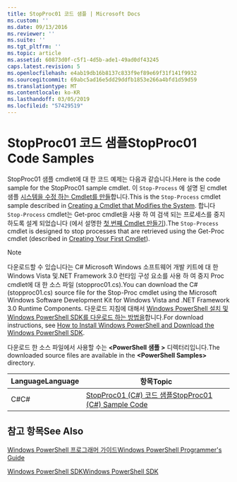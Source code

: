 ```yaml
---
title: StopProc01 코드 샘플 | Microsoft Docs
ms.custom: ''
ms.date: 09/13/2016
ms.reviewer: ''
ms.suite: ''
ms.tgt_pltfrm: ''
ms.topic: article
ms.assetid: 60873d0f-c5f1-4d5b-ade1-49ad0df43245
caps.latest.revision: 5
ms.openlocfilehash: e4ab19db16b8137c833f9ef89e69f31f141f9932
ms.sourcegitcommit: 69abc5ad16e5dd29ddfb1853e266a4bfd1d59d59
ms.translationtype: MT
ms.contentlocale: ko-KR
ms.lasthandoff: 03/05/2019
ms.locfileid: "57429519"
---
```

# <a name="stopproc01-code-samples"></a><span data-ttu-id="68666-102">StopProc01 코드 샘플</span><span class="sxs-lookup"><span data-stu-id="68666-102">StopProc01 Code Samples</span></span>

<span data-ttu-id="68666-103">StopProc01 샘플 cmdlet에 대 한 코드 예제는 다음과 같습니다.</span><span class="sxs-lookup"><span data-stu-id="68666-103">Here is the code sample for the StopProc01 sample cmdlet.</span></span> <span data-ttu-id="68666-104">이 `Stop-Process` 에 설명 된 cmdlet 샘플 [시스템을 수정 하는 Cmdlet를 만들](../cmdlet/creating-a-cmdlet-that-modifies-the-system.md)합니다.</span><span class="sxs-lookup"><span data-stu-id="68666-104">This is the `Stop-Process` cmdlet sample described in [Creating a Cmdlet that Modifies the System](../cmdlet/creating-a-cmdlet-that-modifies-the-system.md).</span></span> <span data-ttu-id="68666-105">합니다 `Stop-Process` cmdlet는 Get-proc cmdlet을 사용 하 여 검색 되는 프로세스를 중지 하도록 설계 되었습니다 (에서 설명한 [첫 번째 Cmdlet 만들기](../cmdlet/creating-a-cmdlet-without-parameters.md)).</span><span class="sxs-lookup"><span data-stu-id="68666-105">The `Stop-Process` cmdlet is designed to stop processes that are retrieved using the Get-Proc cmdlet (described in [Creating Your First Cmdlet](../cmdlet/creating-a-cmdlet-without-parameters.md)).</span></span>

> [!NOTE]
> <span data-ttu-id="68666-106">다운로드할 수 있습니다는 C# Microsoft Windows 소프트웨어 개발 키트에 대 한 Windows Vista 및.NET Framework 3.0 런타임 구성 요소를 사용 하 여 중지 Proc cmdlet에 대 한 소스 파일 (stopproc01.cs).</span><span class="sxs-lookup"><span data-stu-id="68666-106">You can download the C# (stopproc01.cs) source file for the Stop-Proc cmdlet using the Microsoft Windows Software Development Kit for Windows Vista and .NET Framework 3.0 Runtime Components.</span></span> <span data-ttu-id="68666-107">다운로드 지침에 대해서 [Windows PowerShell 설치 및 Windows PowerShell SDK를 다운로드 하는 방법을](/powershell/developer/installing-the-windows-powershell-sdk)합니다.</span><span class="sxs-lookup"><span data-stu-id="68666-107">For download instructions, see [How to Install Windows PowerShell and Download the Windows PowerShell SDK](/powershell/developer/installing-the-windows-powershell-sdk).</span></span>
>
> <span data-ttu-id="68666-108">다운로드 한 소스 파일에서 사용할 수는  **\<PowerShell 샘플 >** 디렉터리입니다.</span><span class="sxs-lookup"><span data-stu-id="68666-108">The downloaded source files are available in the **\<PowerShell Samples>** directory.</span></span>

|<span data-ttu-id="68666-109">Language</span><span class="sxs-lookup"><span data-stu-id="68666-109">Language</span></span>|<span data-ttu-id="68666-110">항목</span><span class="sxs-lookup"><span data-stu-id="68666-110">Topic</span></span>|
|--------------|-----------|
|<span data-ttu-id="68666-111">C#</span><span class="sxs-lookup"><span data-stu-id="68666-111">C#</span></span>|[<span data-ttu-id="68666-112">StopProc01 (C#) 코드 샘플</span><span class="sxs-lookup"><span data-stu-id="68666-112">StopProc01 (C#) Sample Code</span></span>](./stopproc01-csharp-sample-code.md)|

## <a name="see-also"></a><span data-ttu-id="68666-113">참고 항목</span><span class="sxs-lookup"><span data-stu-id="68666-113">See Also</span></span>

[<span data-ttu-id="68666-114">Windows PowerShell 프로그래머 가이드</span><span class="sxs-lookup"><span data-stu-id="68666-114">Windows PowerShell Programmer's Guide</span></span>](./windows-powershell-programmer-s-guide.md)

[<span data-ttu-id="68666-115">Windows PowerShell SDK</span><span class="sxs-lookup"><span data-stu-id="68666-115">Windows PowerShell SDK</span></span>](../windows-powershell-reference.md)